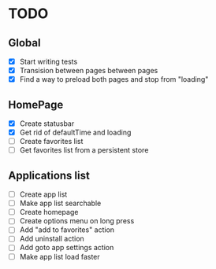 # TODO

## Global
  - [X] Start writing tests
  - [X] Transision between pages between pages
  - [X] Find a way to preload both pages and stop from "loading"

## HomePage
  - [X] Create statusbar
  - [X] Get rid of defaultTime and loading
  - [ ] Create favorites list
  - [ ] Get favorites list from a persistent store

## Applications list
  - [ ] Create app list
  - [ ] Make app list searchable
  - [ ] Create homepage
  - [ ] Create options menu on long press
  - [ ] Add "add to favorites" action
  - [ ] Add uninstall action
  - [ ] Add goto app settings action
  - [ ] Make app list load faster
